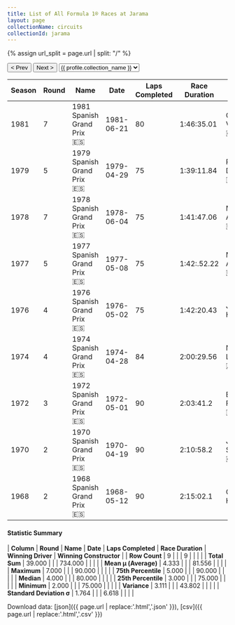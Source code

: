 ```yaml
---
title: List of All Formula 1® Races at Jarama
layout: page
collectionName: circuits
collectionId: jarama
---
```


{% assign url_split = page.url | split: "/" %}
<div id="collection-navigation">
<button onclick="selector.options[selector.selectedIndex-1].value && (window.location = selector.options[selector.selectedIndex-1].value);">&lt; Prev</button>
<button onclick="selector.options[selector.selectedIndex+1].value && (window.location = selector.options[selector.selectedIndex+1].value);">Next &gt;</button>
<select id="selector" onchange="this.options[this.selectedIndex].value && (window.location = this.options[this.selectedIndex].value);">
  {% for collectionId in site.data[page.collectionName].refs %}
    {% if collectionId == page.collectionId %}
      {% assign selected = "selected" %}
    {% else %}
      {% assign selected = "" %}
    {% endif %}
    {% assign profile = site.data[page.collectionName][collectionId].profile %}
    <option value="/f1/{{ page.collectionName }}/{{ collectionId }}/{{ url_split[4] }}" {{ selected }}>{{ profile.collection_name }}</option>
  {% endfor %}
</select>
</div>

| Season | Round | Name | Date | Laps Completed | Race Duration | Winning Driver | Winning Constructor |
|--|--|--|--|--|--|--|--|
| 1981 | 7 | 1981 Spanish Grand Prix 🇪🇸 | 1981-06-21 | 80 | 1:46:35.01 | Gilles Villeneuve 🇨🇦 | Ferrari 🇮🇹 |
| 1979 | 5 | 1979 Spanish Grand Prix 🇪🇸 | 1979-04-29 | 75 | 1:39:11.84 | Patrick Depailler 🇫🇷 | Ligier 🇫🇷 |
| 1978 | 7 | 1978 Spanish Grand Prix 🇪🇸 | 1978-06-04 | 75 | 1:41:47.06 | Mario Andretti 🇺🇸 | Team Lotus 🇬🇧 |
| 1977 | 5 | 1977 Spanish Grand Prix 🇪🇸 | 1977-05-08 | 75 | 1:42:.52.22 | Mario Andretti 🇺🇸 | Team Lotus 🇬🇧 |
| 1976 | 4 | 1976 Spanish Grand Prix 🇪🇸 | 1976-05-02 | 75 | 1:42:20.43 | James Hunt 🇬🇧 | McLaren 🇬🇧 |
| 1974 | 4 | 1974 Spanish Grand Prix 🇪🇸 | 1974-04-28 | 84 | 2:00:29.56 | Niki Lauda 🇦🇹 | Ferrari 🇮🇹 |
| 1972 | 3 | 1972 Spanish Grand Prix 🇪🇸 | 1972-05-01 | 90 | 2:03:41.2 | Emerson Fittipaldi 🇧🇷 | Team Lotus 🇬🇧 |
| 1970 | 2 | 1970 Spanish Grand Prix 🇪🇸 | 1970-04-19 | 90 | 2:10:58.2 | Jackie Stewart 🇬🇧 | March 🇬🇧 |
| 1968 | 2 | 1968 Spanish Grand Prix 🇪🇸 | 1968-05-12 | 90 | 2:15:02.1 | Graham Hill 🇬🇧 | Lotus-Ford 🇬🇧 |

#### Statistic Summary

| **Column** | **Round** | **Name** | **Date** | **Laps Completed** | **Race Duration** | **Winning Driver** | **Winning Constructor** |
| **Row Count** | 9 |  |  | 9 |  |  |  |
| **Total Sum** | 39.000 |  |  | 734.000 |  |  |  |
| **Mean μ (Average)** | 4.333 |  |  | 81.556 |  |  |  |
| **Maximum** | 7.000 |  |  | 90.000 |  |  |  |
| **75th Percentile** | 5.000 |  |  | 90.000 |  |  |  |
| **Median** | 4.000 |  |  | 80.000 |  |  |  |
| **25th Percentile** | 3.000 |  |  | 75.000 |  |  |  |
| **Minimum** | 2.000 |  |  | 75.000 |  |  |  |
| **Variance** | 3.111 |  |  | 43.802 |  |  |  |
| **Standard Deviation σ** | 1.764 |  |  | 6.618 |  |  |  |

Download data: [json]({{ page.url | replace:'.html','.json' }}), [csv]({{ page.url | replace:'.html','.csv' }})
